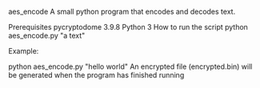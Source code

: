 aes_encode
A small python program that encodes and decodes text.

Prerequisites
pycryptodome 3.9.8
Python 3
How to run the script
python aes_encode.py "a text"

Example:

python aes_encode.py "hello world"
An encrypted file (encrypted.bin) will be generated when the program has finished running